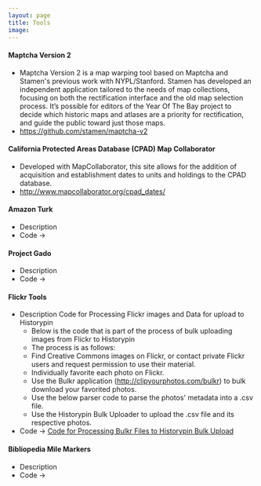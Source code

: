 ```yaml
---
layout: page
title: Tools
image:
---
```


#### Maptcha Version 2
* Maptcha Version 2 is a map warping tool based on Maptcha and Stamen's previous work with NYPL/Stanford. Stamen has developed an independent application tailored to the needs of map collections, focusing on both the rectification interface and the old map selection process. It’s possible for editors of the Year Of The Bay project to decide which historic maps and atlases are a priority for rectification, and guide the public toward just those maps.
* https://github.com/stamen/maptcha-v2

#### California Protected Areas Database (CPAD) Map Collaborator
* Developed with MapCollaborator, this site allows for the addition of acquisition and establishment dates to units and holdings to the CPAD database.
* http://www.mapcollaborator.org/cpad_dates/

#### Amazon Turk

* Description
* Code →

#### Project Gado

* Description
* Code →

#### Flickr Tools

* Description Code for Processing Flickr images and Data for upload to Historypin
  * Below is the code that is part of the process of bulk uploading images from Flickr to Historypin
  * The process is as follows:
   * Find Creative Commons images on Flickr, or contact private Flickr users and request permission to use their material.
   * Individually favorite each photo on Flickr.
   * Use the Bulkr application (http://clipyourphotos.com/bulkr) to bulk download your favorited photos.
   * Use the below parser code to parse the photos' metadata into a .csv file.
   * Use the Historypin Bulk Uploader to upload the .csv file and its respective photos.
* Code → [Code for Processing Bulkr Files to Historypin Bulk Upload](/files/GenBulkerParser.py)

#### Bibliopedia Mile Markers

* Description
* Code →

